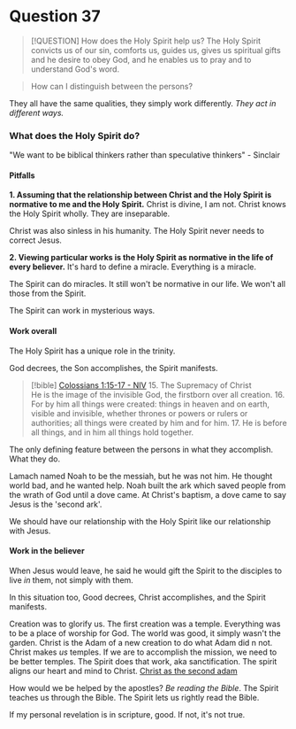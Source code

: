 # Question 37
> [!QUESTION] How does the Holy Spirit help us?
> The Holy Spirit convicts us of our sin, comforts us, guides us, gives us spiritual gifts and he desire to obey God, and he enables us to pray and to understand God's word. 

> How can I distinguish between the persons?

They all have the same qualities, they simply work differently. *They act in different ways.* 
### What does the Holy Spirit do?
"We want to be biblical thinkers rather than speculative thinkers" - Sinclair

#### Pitfalls
**1. Assuming that the relationship between Christ and the Holy Spirit is normative to me and the Holy Spirit.** 
Christ is divine, I am not. Christ knows the Holy Spirit wholly. They are inseparable. 

Christ was also sinless in his humanity. The Holy Spirit never needs to correct Jesus. 

**2. Viewing particular works is the Holy Spirit as normative in the life of every believer.**
It's hard to define a miracle. Everything is a miracle. 

The Spirit can do miracles. It still won't be normative in our life. We won't all those from the Spirit. 

The Spirit can work in mysterious ways. 
#### Work overall
The Holy Spirit has a unique role in the trinity. 

God decrees, the Son accomplishes, the Spirit manifests. 
> [!bible] [Colossians 1:15-17 - NIV](https://bolls.life/NIV/51/1/)
> 15. The Supremacy of Christ<br/>He is the image of the invisible God, the firstborn over all creation.
> 16. For by him all things were created: things in heaven and on earth, visible and invisible, whether thrones or powers or rulers or authorities; all things were created by him and for him.
> 17. He is before all things, and in him all things hold together.

The only defining feature between the persons in what they accomplish. What they do. 

Lamach named Noah to be the messiah, but he was not him. He thought world bad, and he wanted help. Noah built the ark which saved people from the wrath of God until a dove came. At Christ's baptism, a dove came to say Jesus is the 'second ark'. 

We should have our relationship with the Holy Spirit like our relationship with Jesus. 

#### Work in the believer

When Jesus would leave, he said he would gift the Spirit to the disciples to live *in* them, not simply with them. 

In this situation too, Good decrees, Christ accomplishes, and the Spirit manifests. 

Creation was to glorify us. The first creation was a temple. Everything was to be a place of worship for God. The world was good, it simply wasn't the garden. Christ is the Adam of a new creation to do what Adam did n not. Christ makes *us* temples. If we are to accomplish the mission, we need to be better temples. The Spirit does that work, aka sanctification. The spirit aligns our heart and mind to Christ. 
[Christ as the second adam](Christ%20as%20the%20second%20adam)

How would we be helped by the apostles? 
*Be reading the Bible*. The Spirit teaches us through the Bible. The Spirit lets us rightly read the Bible. 

If my personal revelation is in scripture, good. If not, it's not true. 